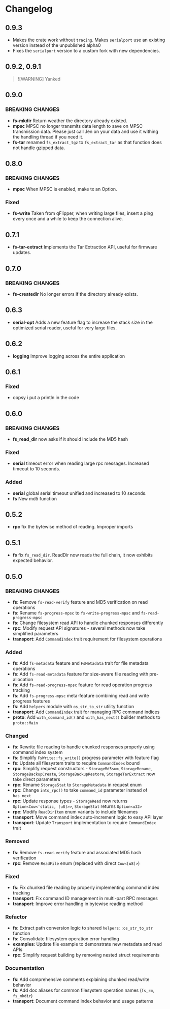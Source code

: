 # Changelog

## 0.9.3

- Makes the crate work without `tracing`. Makes `serialport` use an existing
  version instead of the unpublished alpha0
- Fixes the `serialport` version to a custom fork with new dependencies.

## 0.9.2, 0.9.1

> ![WARNING] Yanked

## 0.9.0

### BREAKING CHANGES

- **fs-mkdir** Return weather the directory already existed.
- **mpsc** MPSC no longer transmits data length to save on MPSC transmission
  data. Please just call .len on your data and use it withing the handling
  thread if you need it.
- **fs-tar** renamed `fs_extract_tgz` to `fs_extract_tar` as that function does
  not handle gzipped data.

## 0.8.0

### BREAKING CHANGES

- **mpsc** When MPSC is enabled, make tx an Option.

### Fixed

- **fs-write** Taken from qFlipper, when writing large files, insert a ping
  every once and a while to keep the connection alive.

## 0.7.1

- **fs-tar-extract** Implements the Tar Extraction API, useful for firmware
  updates.

## 0.7.0

### BREAKING CHANGES

- **fs-createdir** No longer errors if the directory already exists.

## 0.6.3

- **serial-opt** Adds a new feature flag to increase the stack size in the
  optimized serial reader, useful for very large files.

## 0.6.2

- **logging** Improve logging across the entire application

## 0.6.1

### Fixed

- oopsy i put a println in the code

## 0.6.0

### BREAKING CHANGES

- **fs_read_dir** now asks if it should include the MD5 hash

### Fixed

- **serial** timeout error when reading large rpc messages. Increased timeout to
  10 seconds.

### Added

- **serial** global serial timeout unified and increased to 10 seconds.
- **fs** New md5 function

## 0.5.2

- **rpc** fix the bytewise method of reading. Improper imports

## 0.5.1

- **fs** fix `fs_read_dir`. ReadDir now reads the full chain, it now exhibits
  expected behavior.

## 0.5.0

### BREAKING CHANGES

- **fs**: Remove `fs-read-verify` feature and MD5 verification on read
  operations
- **fs**: Rename `fs-progress-mpsc` to `fs-write-progress-mpsc` and
  `fs-read-progress-mpsc`
- **fs**: Change filesystem read API to handle chunked responses differently
- **rpc**: Modify request API signatures - several methods now take simplified
  parameters
- **transport**: Add `CommandIndex` trait requirement for filesystem operations

### Added

- **fs**: Add `fs-metadata` feature and `FsMetadata` trait for file metadata
  operations
- **fs**: Add `fs-read-metadata` feature for size-aware file reading with
  pre-allocation
- **fs**: Add `fs-read-progress-mpsc` feature for read operation progress
  tracking
- **fs**: Add `fs-progress-mpsc` meta-feature combining read and write progress
  features
- **fs**: Add `helpers` module with `os_str_to_str` utility function
- **transport**: Add `CommandIndex` trait for managing RPC command indices
- **proto**: Add `with_command_id()` and `with_has_next()` builder methods to
  `proto::Main`

### Changed

- **fs**: Rewrite file reading to handle chunked responses properly using
  command index system
- **fs**: Simplify `FsWrite::fs_write()` progress parameter with feature flag
- **fs**: Update all filesystem traits to require `CommandIndex` bound
- **rpc**: Simplify request constructors - `StorageMd5sum`, `StorageRename`,
  `StorageBackupCreate`, `StorageBackupRestore`, `StorageTarExtract` now take
  direct parameters
- **rpc**: Rename `StorageStat` to `StorageMetadata` in request enum
- **rpc**: Change `into_rpc()` to take `command_id` parameter instead of
  `has_next`
- **rpc**: Update response types - `StorageRead` now returns
  `Option<Cow<'static, [u8]>>`, `StorageStat` returns `Option<u32>`
- **rpc**: Modify `ReadDirItem` enum variants to include filenames
- **transport**: Move command index auto-increment logic to easy API layer
- **transport**: Update `Transport` implementation to require `CommandIndex`
  trait

### Removed

- **fs**: Remove `fs-read-verify` feature and associated MD5 hash verification
- **rpc**: Remove `ReadFile` enum (replaced with direct `Cow<[u8]>`)

### Fixed

- **fs**: Fix chunked file reading by properly implementing command index
  tracking
- **transport**: Fix command ID management in multi-part RPC messages
- **transport**: Improve error handling in bytewise reading method

### Refactor

- **fs**: Extract path conversion logic to shared `helpers::os_str_to_str`
  function
- **fs**: Consolidate filesystem operation error handling
- **examples**: Update file example to demonstrate new metadata and read APIs
- **rpc**: Simplify request building by removing nested struct requirements

### Documentation

- **fs**: Add comprehensive comments explaining chunked read/write behavior
- **fs**: Add doc aliases for common filesystem operation names (`fs_rm`,
  `fs_mkdir`)
- **transport**: Document command index behavior and usage patterns
